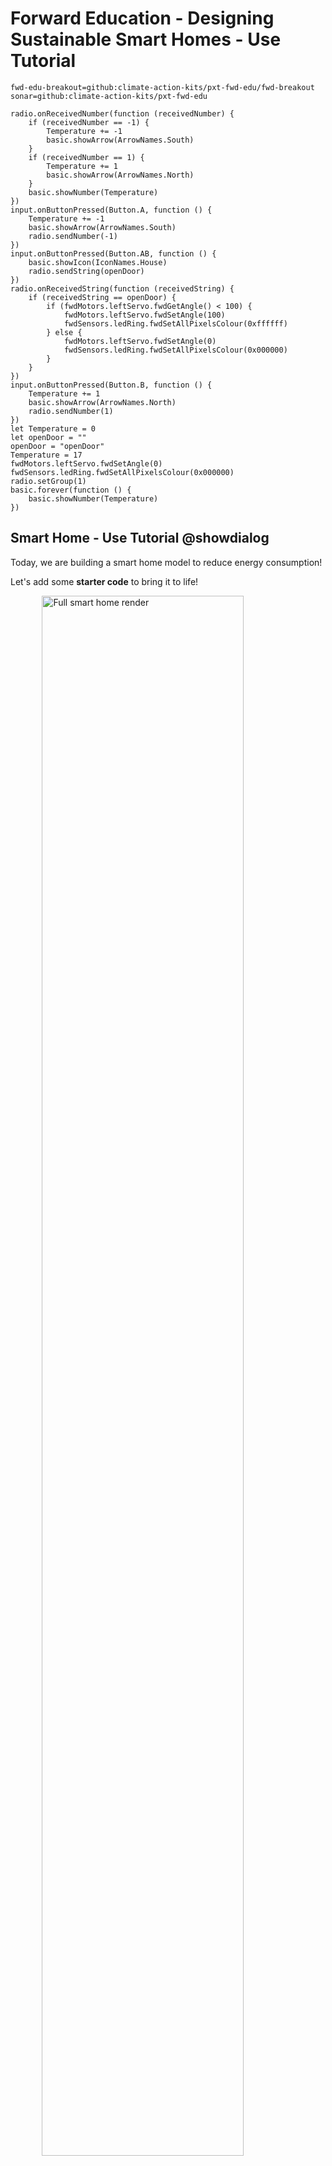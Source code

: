 # Forward Education - Designing Sustainable Smart Homes - Use Tutorial

```package
fwd-edu-breakout=github:climate-action-kits/pxt-fwd-edu/fwd-breakout
sonar=github:climate-action-kits/pxt-fwd-edu
```

```template
radio.onReceivedNumber(function (receivedNumber) {
    if (receivedNumber == -1) {
        Temperature += -1
        basic.showArrow(ArrowNames.South)
    }
    if (receivedNumber == 1) {
        Temperature += 1
        basic.showArrow(ArrowNames.North)
    }
    basic.showNumber(Temperature)
})
input.onButtonPressed(Button.A, function () {
    Temperature += -1
    basic.showArrow(ArrowNames.South)
    radio.sendNumber(-1)
})
input.onButtonPressed(Button.AB, function () {
    basic.showIcon(IconNames.House)
    radio.sendString(openDoor)
})
radio.onReceivedString(function (receivedString) {
    if (receivedString == openDoor) {
        if (fwdMotors.leftServo.fwdGetAngle() < 100) {
            fwdMotors.leftServo.fwdSetAngle(100)
            fwdSensors.ledRing.fwdSetAllPixelsColour(0xffffff)
        } else {
            fwdMotors.leftServo.fwdSetAngle(0)
            fwdSensors.ledRing.fwdSetAllPixelsColour(0x000000)
        }
    }
})
input.onButtonPressed(Button.B, function () {
    Temperature += 1
    basic.showArrow(ArrowNames.North)
    radio.sendNumber(1)
})
let Temperature = 0
let openDoor = ""
openDoor = "openDoor"
Temperature = 17
fwdMotors.leftServo.fwdSetAngle(0)
fwdSensors.ledRing.fwdSetAllPixelsColour(0x000000)
radio.setGroup(1)
basic.forever(function () {
    basic.showNumber(Temperature)
})
```

## Smart Home - Use Tutorial @showdialog
Today, we are building a smart home model to reduce energy consumption! 

Let's add some **starter code** to bring it to life!

<img src="https://raw.githubusercontent.com/climate-action-kits/pxt-fwd-edu/main/tutorial-assets/ms-smarthome-render.webp" alt="Full smart home render" style="display: block; width: 80%; margin:auto;">


## Step 1 @showdialog
IMPORTANT! Make sure your Climate Action Kit Breakout Board is turned on and your micro:bit is plugged into your computer.

<img src="https://raw.githubusercontent.com/climate-action-kits/pxt-fwd-edu/main/tutorial-assets/pluganim.webp" alt="Plug micro:bit into USB port on computer" style="display: block; width: 40%; margin:auto;">

## Step 2 @showdialog
Click the three dots beside the ``|Download|`` button, then click on _Connect Device_.
Next, follow the steps to pair your micro:bit.

<img src="https://raw.githubusercontent.com/climate-action-kits/pxt-fwd-edu/main/tutorial-assets/pairmicrobitGIF.webp"  alt="Pairing gif" style="display: block; width: 60%; margin:auto;">

## Step 3
Click the ``|Download|`` button to download the starter code to your project on **both** of the micro:bits in your project.

## Step 4
Place one micro:bit into the **breakout board in the model**, and hold one micro:bit **in your hand** throughout this project.

## Step 5
Take a look at the physical project you just built.

What robotic components do you notice? How do you think they’ll work together to make our model function as we expect?

~hint Tell Me More!
The automated smart home model has:

* One ``||fwdMotors:servo motor||`` that rotates to unlock the front door. 

* One ``||fwdSensors:LED ring||`` to turn the lights on and off in the room. 

* One ``||fwdSensors:touch sensor||`` and one ``||fwdSensors:solar sensor||`` that we're not using **yet** but we will in the **modify** tutorial.

* These parts are connected to the **breakout board** through **cables**.

* The breakout board is connected to a **micro:bit** which holds all the code that will tell our sensors what to do and when to do it

* A second **micro:bit** holds the same code and communicates wirelessly back and forth!

hint~

## Step 6
Think about how smart homes in our lesson worked. 

What do you think that the micro:bit in your **model** represents inside of your house? 

What do you think that the micro:bit in your hand represents? 

~hint Tell Me More! 

* The micro:bit in your **model** represents a smart thermostat in our house. 

* The micro:bit in your **hand** represents a phone or smart app that can control automated functions in our house. 

* These micro:bits communicate using **radio waves**, similar to how most smart apps control lights in a house. 

hint~ 

## Step 7
Think back to our lesson about wireless communication. Which blocks do you think the two micro:bits use to communicate with each other using **radio waves**? 

~hint Tell Me More!

The ``||Radio:radio set group||`` makes sure that both micro:bits are communicating on the same radio channel.

``||Radio:radio send||`` number or string blocks **send** a message from the micro:bit you pressed a button on, to the second micro:bit.

The ``||Radio:radio received||`` number or string blocks **listen** for instructions from the micro:bit you pressed a button on.

hint~

```blocks
// @highlight
radio.setGroup(1)

input.onButtonPressed(Button.A, function () {
    Temperature += -1
    basic.showArrow(ArrowNames.South)
   // @highlight
    radio.sendNumber(-1)
})

// @highlight
radio.onReceivedNumber(function (receivedNumber) {
    if (receivedNumber == -1) {
        basic.showArrow(ArrowNames.South)
        Temperature += -1
    }
    if (receivedNumber == 1) {
        basic.showArrow(ArrowNames.North)
        Temperature += 1
    }
    basic.showNumber(Temperature)
})
```

## Step 8

Let's test the functionality of our **thermostat inside our house**!

Press the **A** button on the micro:bit inside your model. What do you notice happens? 

~hint Tell Me More! 

The **A** button is an **input** that triggers a set of instructions: 

1. 1 degree is subtracted from the ``||Variables:temperature||`` variable on the first micro:bit. 

2. The micro:bit ``||Basic:displays||`` an arrow pointing down.

3. The micro:bit in the model ``||radio:sends||`` the number "-1" to the micro:bit in your hand.

4. The micro:bit in your hand ``||Radio:receives||`` the number "-1" and repeats steps 2. and 3. on its ``||Basic:LED display||``.

5. Both micro:bits display the new ``||Variables:temperature||`` on their ``||Basic:LED dispalys||``. 

hint~

```blocks
input.onButtonPressed(Button.A, function () {
    Temperature += -1
    basic.showArrow(ArrowNames.South)
    radio.sendNumber(-1)
})

radio.onReceivedNumber(function (receivedNumber) {
    if (receivedNumber == -1) {
        Temperature += -1
        basic.showArrow(ArrowNames.South)
    }
    basic.showNumber(Temperature)
})

basic.forever(function () {
    basic.showNumber(Temperature)
})
```

## Step 9

Now let's test the same functionality with our **remote controlled app**. 

Press the **A** button using the micro:bit in **your hand**. What do you notice? 

~hint Tell Me More! 
The micro:bit in your hand sends the same message as in the previous step! 

The thermostat is now set to **1 degree Celsius cooler.**
hint~ 

```blocks 
input.onButtonPressed(Button.B, function () {
    Temperature += 1
    basic.showArrow(ArrowNames.North)
    radio.sendNumber(1)
})

radio.onReceivedNumber(function (receivedNumber) {
    if (receivedNumber == 1) {
        Temperature += 1
        basic.showArrow(ArrowNames.North)
    }
    basic.showNumber(Temperature)
})

basic.forever(function () {
    basic.showNumber(Temperature)
})
``` 

## Step 10

How can we **increase** the temperature of our thermostat? 

~hint Tell Me More! 

If we press the **B** button on either micro:bit, the ``||variables:Temperature||`` variable increases by 1 degree Celsius! 

hint~ 

```blocks 
input.onButtonPressed(Button.B, function () {
    Temperature += 1
    basic.showArrow(ArrowNames.North)
    radio.sendNumber(1)
})

radio.onReceivedNumber(function (receivedNumber) {
    if (receivedNumber == 1) {
        Temperature += 1
        basic.showArrow(ArrowNames.North)
    }
    basic.showNumber(Temperature)
})

basic.forever(function () {
    basic.showNumber(Temperature)
})
```

## Step 11

Now that you understand how to adjust the **thermostat** using both micro:bits, which code blocks do you think **unlock the door** and **turns on the lights**? 

~hint Tell Me More! 

Pressing **A+B** on the **micro:bit in your hand** unlocks the door and turns on the lights remotely, like waking up in the morning, or getting home for the day! 

If the door is locked, the ``||fwdMotors:leftServo||`` turns to 100 degrees, so we can slide open the door. 

At the same time, the ``||fwdSensors:LED ring||`` turns on so we can see inside our house!

hint~

```blocks
input.onButtonPressed(Button.AB, function () {
    basic.showIcon(IconNames.House)
    // @highlight
    radio.sendString(openDoor)
})
radio.onReceivedString(function (receivedString) {
    if (receivedString == openDoor) {
        if (fwdMotors.leftServo.fwdGetAngle() < 100) {
            // @highlight
            fwdMotors.leftServo.fwdSetAngle(100)
            // @highlight
            fwdSensors.ledRing.fwdSetAllPixelsColour(0xffffff)
        } else {
            fwdMotors.leftServo.fwdSetAngle(0)
            fwdSensors.ledRing.fwdSetAllPixelsColour(0x000000)
        }
    }
})
```

## Step 12

What will happen when we press **A+B** a second time? 

~hint Tell Me More! 

If the door is unlocked, pressing **A+B** sets the ``||fwdMotors:leftServo||`` to 0 degrees and the ``||fwdSensors:LEDRing||`` to black. 

This is especially helpful in conserving energy when we **go to bed** or **leave the house**. 
hint~

```blocks
input.onButtonPressed(Button.AB, function () {
    basic.showIcon(IconNames.House)
    // @highlight
    radio.sendString(openDoor)
})

radio.onReceivedString(function (receivedString) {
    if (receivedString == openDoor) {
        if (fwdMotors.leftServo.fwdGetAngle() < 100) {
            fwdMotors.leftServo.fwdSetAngle(100)
            fwdSensors.ledRing.fwdSetAllPixelsColour(0xffffff)
        } else {
            // @highlight 
            fwdMotors.leftServo.fwdSetAngle(0)
            // @highlight 
            fwdSensors.ledRing.fwdSetAllPixelsColour(0x000000)
        }
    }
})
```

## Reflection
Before we wrap up:
1. How do you think using the remote controller or automated features helps reduce energy usage in our home? 
2. What other features might you adapt to help make your automated smart home more sustainable?

## Finished
Click the ``|Done|`` button to finish this tutorial.